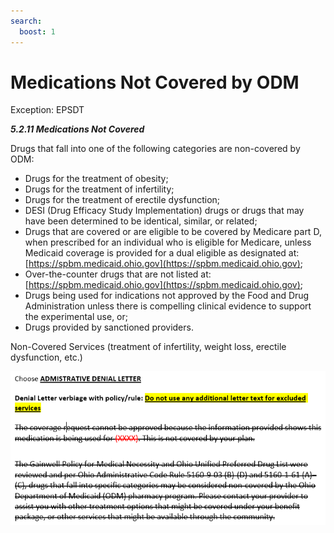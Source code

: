 ```yaml
---
search:
  boost: 1
---
```


# Medications Not Covered by ODM

Exception: EPSDT

***5.2.11 Medications Not Covered***

Drugs that fall into one of the following categories are non-covered by ODM:

- Drugs for the treatment of obesity;
- Drugs for the treatment of infertility;
- Drugs for the treatment of erectile dysfunction;
- DESI (Drug Efficacy Study Implementation) drugs or drugs that may have been determined to be 
identical, similar, or related;
- Drugs that are covered or are eligible to be covered by Medicare part D, when prescribed for an 
individual who is eligible for Medicare, unless Medicaid coverage is provided for a dual eligible as 
designated at: [https://spbm.medicaid.ohio.gov](https://spbm.medicaid.ohio.gov);
- Over-the-counter drugs that are not listed at: [https://spbm.medicaid.ohio.gov](https://spbm.medicaid.ohio.gov);
- Drugs being used for indications not approved by the Food and Drug Administration unless there 
is compelling clinical evidence to support the experimental use, or;
- Drugs provided by sanctioned providers.

Non-Covered Services (treatment of infertility, weight loss, erectile dysfunction, etc.)

![](../../img/Pharmacist_Reference_Guide_Attachments/meds_not_covered.PNG)
